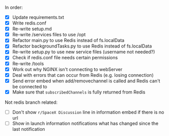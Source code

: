 In order:

- [x] Update requirements.txt
- [x] Write redis.conf
- [x] Re-write setup.md
- [x] Re-write /services files to use /opt
- [x] Refactor main.py to use Redis instead of fs.localData
- [x] Refactor backgroundTasks.py to use Redis instead of fs.localData
- [x] Re-write setup.py to use new service files (username not needed?)
- [x] Check if redis.conf file needs certain permissions
- [x] Re-write /tools
- [x] Work out why NGINX isn't connecting to webServer
- [x] Deal with errors that can occur from Redis (e.g. losing connection)
- [x] Send error embed when add/removechannel is called and Redis can't be connected to
- [x] Make sure that `subscribedChannels` is fully returned from Redis

Not redis branch related:

- [ ] Don't show `r/SpaceX Discussion` line in information embed if there is no url
- [ ] Show in launch information notifications what has changed since the last notification
